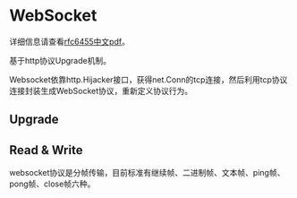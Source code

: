 # WebSocket

详细信息请查看[rfc6455][rfc6455][中文pdf][rfc6455cn]。

基于http协议Upgrade机制。

Websocket依靠http.Hijacker接口，获得net.Conn的tcp连接，然后利用tcp协议连接封装生成WebSocket协议，重新定义协议行为。

## Upgrade



## Read & Write

websocket协议是分帧传输，目前标准有继续帧、二进制帧、文本帧、ping帧、pong帧、close帧六种。


[rfc6455]: https://tools.ietf.org/html/rfc6455
[rfc6455cn]: ../resource/pdf/rfc-6455-websocket-protocol-in-chinese.pdf